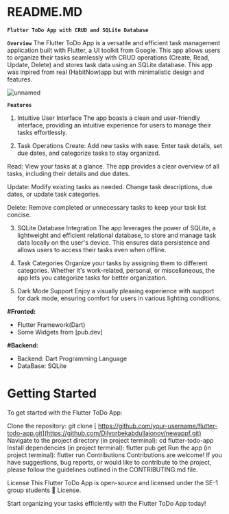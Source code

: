 # README.MD
__`Flutter ToDo App with CRUD and SQLite Database`__

__`Overview`__
The Flutter ToDo App is a versatile and efficient task management application built with Flutter, a UI toolkit from Google. This app allows users to organize their tasks seamlessly with CRUD operations (Create, Read, Update, Delete) and stores task data using an SQLite database. This app was inpired from real (HabitNow)app but with minimalistic design and features.

![unnamed](https://github.com/Dilyorbekabdullajonov/newappf/assets/92727306/5a1d1615-5fce-4dee-83be-d5e903788403)




__`Features`__
1. Intuitive User Interface
The app boasts a clean and user-friendly interface, providing an intuitive experience for users to manage their tasks effortlessly.

2. Task Operations
Create: Add new tasks with ease. Enter task details, set due dates, and categorize tasks to stay organized.

Read: View your tasks at a glance. The app provides a clear overview of all tasks, including their details and due dates.

Update: Modify existing tasks as needed. Change task descriptions, due dates, or update task categories.

Delete: Remove completed or unnecessary tasks to keep your task list concise.

3. SQLite Database Integration
The app leverages the power of SQLite, a lightweight and efficient relational database, to store and manage task data locally on the user's device. This ensures data persistence and allows users to access their tasks even when offline.

4. Task Categories
Organize your tasks by assigning them to different categories. Whether it's work-related, personal, or miscellaneous, the app lets you categorize tasks for better organization.

5. Dark Mode Support
Enjoy a visually pleasing experience with support for dark mode, ensuring comfort for users in various lighting conditions.

__#Fronted:__
- Flutter Framework(Dart)
- Some Widgets from [pub.dev]

__#Backend:__
- Backend: Dart Programming Language
- DataBase: SQLite



# Getting Started
To get started with the Flutter ToDo App:

Clone the repository: git clone [ https://github.com/your-username/flutter-todo-app.git](https://github.com/Dilyorbekabdullajonov/newappf.git)
Navigate to the project directory (in project terminal): cd flutter-todo-app
Install dependencies (in project terminal): flutter pub get
Run the app (in project terminal): flutter run
Contributions
Contributions are welcome! If you have suggestions, bug reports, or would like to contribute to the project, please follow the guidelines outlined in the CONTRIBUTING.md file.

License
This Flutter ToDo App is open-source and licensed under the SE-1 group students 🤭 License.

Start organizing your tasks efficiently with the Flutter ToDo App today!
